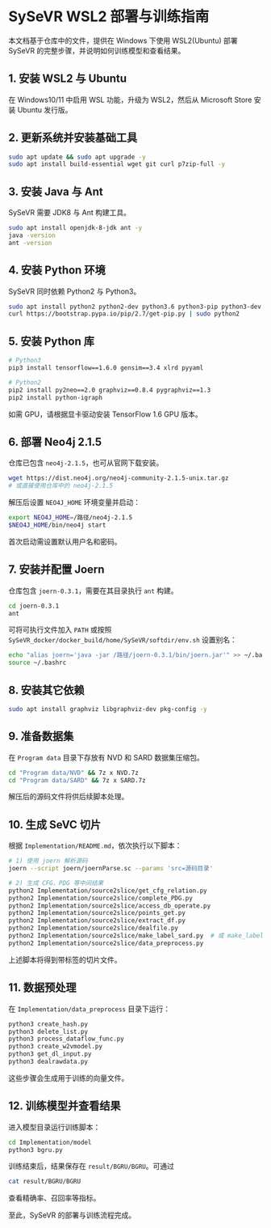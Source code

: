 SySeVR WSL2 部署与训练指南
=======================

本文档基于仓库中的文件，提供在 Windows 下使用 WSL2(Ubuntu) 部署 SySeVR 的完整步骤，并说明如何训练模型和查看结果。

## 1. 安装 WSL2 与 Ubuntu
在 Windows10/11 中启用 WSL 功能，升级为 WSL2，然后从 Microsoft Store 安装 Ubuntu 发行版。

## 2. 更新系统并安装基础工具
```bash
sudo apt update && sudo apt upgrade -y
sudo apt install build-essential wget git curl p7zip-full -y
```

## 3. 安装 Java 与 Ant
SySeVR 需要 JDK8 与 Ant 构建工具。
```bash
sudo apt install openjdk-8-jdk ant -y
java -version
ant -version
```

## 4. 安装 Python 环境
SySeVR 同时依赖 Python2 与 Python3。
```bash
sudo apt install python2 python2-dev python3.6 python3-pip python3-dev -y
curl https://bootstrap.pypa.io/pip/2.7/get-pip.py | sudo python2
```

## 5. 安装 Python 库
```bash
# Python3
pip3 install tensorflow==1.6.0 gensim==3.4 xlrd pyyaml

# Python2
pip2 install py2neo==2.0 graphviz==0.8.4 pygraphviz==1.3
pip2 install python-igraph
```
如需 GPU，请根据显卡驱动安装 TensorFlow 1.6 GPU 版本。

## 6. 部署 Neo4j 2.1.5
仓库已包含 `neo4j-2.1.5`，也可从官网下载安装。
```bash
wget https://dist.neo4j.org/neo4j-community-2.1.5-unix.tar.gz
# 或直接使用仓库中的 neo4j-2.1.5
```
解压后设置 `NEO4J_HOME` 环境变量并启动：
```bash
export NEO4J_HOME=/路径/neo4j-2.1.5
$NEO4J_HOME/bin/neo4j start
```
首次启动需设置默认用户名和密码。

## 7. 安装并配置 Joern
仓库包含 `joern-0.3.1`，需要在其目录执行 `ant` 构建。
```bash
cd joern-0.3.1
ant
```
可将可执行文件加入 `PATH` 或按照 `SySeVR_docker/docker_build/home/SySeVR/softdir/env.sh` 设置别名：
```bash
echo "alias joern='java -jar /路径/joern-0.3.1/bin/joern.jar'" >> ~/.bashrc
source ~/.bashrc
```

## 8. 安装其它依赖
```bash
sudo apt install graphviz libgraphviz-dev pkg-config -y
```

## 9. 准备数据集
在 `Program data` 目录下存放有 NVD 和 SARD 数据集压缩包。
```bash
cd "Program data/NVD" && 7z x NVD.7z
cd "Program data/SARD" && 7z x SARD.7z
```
解压后的源码文件将供后续脚本处理。

## 10. 生成 SeVC 切片
根据 `Implementation/README.md`，依次执行以下脚本：
```bash
# 1) 使用 joern 解析源码
joern --script joern/joernParse.sc --params 'src=源码目录'

# 2) 生成 CFG、PDG 等中间结果
python2 Implementation/source2slice/get_cfg_relation.py
python2 Implementation/source2slice/complete_PDG.py
python2 Implementation/source2slice/access_db_operate.py
python2 Implementation/source2slice/points_get.py
python2 Implementation/source2slice/extract_df.py
python2 Implementation/source2slice/dealfile.py
python2 Implementation/source2slice/make_label_sard.py  # 或 make_label_nvd.py
python2 Implementation/source2slice/data_preprocess.py
```
上述脚本将得到带标签的切片文件。

## 11. 数据预处理
在 `Implementation/data_preprocess` 目录下运行：
```bash
python3 create_hash.py
python3 delete_list.py
python3 process_dataflow_func.py
python3 create_w2vmodel.py
python3 get_dl_input.py
python3 dealrawdata.py
```
这些步骤会生成用于训练的向量文件。

## 12. 训练模型并查看结果
进入模型目录运行训练脚本：
```bash
cd Implementation/model
python3 bgru.py
```
训练结束后，结果保存在 `result/BGRU/BGRU`。可通过
```bash
cat result/BGRU/BGRU
```
查看精确率、召回率等指标。

至此，SySeVR 的部署与训练流程完成。
